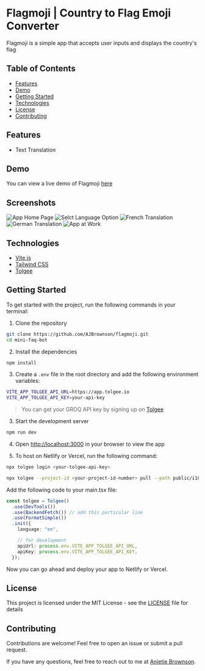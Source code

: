 # Flagmoji | Country to Flag Emoji Converter

Flagmoji is a simple app that accepts user inputs and displays the country's flag

## Table of Contents

- [Features](#features)
- [Demo](#demo)
- [Getting Started](#getting-started)
- [Technologies](#technologies)
- [License](#license)
- [Contributing](#contributing)

## Features

- Text Translation

## Demo

You can view a live demo of Flagmoji [here](https://flagmoji.netlify.app/)

## Screenshots

![App Home Page](https://github.com/user-attachments/assets/ffd118c4-66ab-4711-aad3-0c631a82dda7)
![Selct Language Option](https://github.com/user-attachments/assets/33f7cc6f-3e9a-4c70-8f48-7c6e86f962ae)
![French Translation](https://github.com/user-attachments/assets/5210fa30-3737-4ab4-b26a-47ad70ca030b)
![German Translation](https://github.com/user-attachments/assets/178479c5-77b4-44e8-b418-57980b0782d4)
![App at Work](https://github.com/user-attachments/assets/c8c18aeb-73b4-47b8-bd26-9a66490d5b09)

## Technologies

- [Vite.js](https://vite.dev)
- [Tailwind CSS](https://tailwindcss.com)
- [Tolgee](https://tolgee.io)

## Getting Started

To get started with the project, run the following commands in your terminal:

1. Clone the repository

```bash
git clone https://github.com/AJBrownson/flagmoji.git
cd mini-faq-bot
```

2. Install the dependencies

```bash
npm install
```

3. Create a `.env` file in the root directory and add the following environment variables:

```bash
VITE_APP_TOLGEE_API_URL=https://app.tolgee.io
VITE_APP_TOLGEE_API_KEY=your-api-key
```

> You can get your GROQ API key by signing up on [Tolgee](https://app.tolgee.io)

3. Start the development server

```bash
npm run dev
```

4. Open [http://localhost:3000](http://localhost:3000) in your browser to view the app

5. To host on Netlify or Vercel, run the following command:

```bash
npx tolgee login <your-tolgee-api-key>

npx tolgee --project-id <your-project-id-number> pull --path public/i18n
```

Add the following code to your main.tsx file:

```typescript
const tolgee = Tolgee()
  .use(DevTools())
  .use(BackendFetch()) // add this particular line
  .use(FormatSimple())
  .init({
    language: "en",

    // for development
    apiUrl: process.env.VITE_APP_TOLGEE_API_URL,
    apiKey: process.env.VITE_APP_TOLGEE_API_KEY,
  });
```

Now you can go ahead and deploy your app to Netlify or Vercel.

## License

This project is licensed under the MIT License - see the [LICENSE](LICENSE) file for details

## Contributing

Contributions are welcome! Feel free to open an issue or submit a pull request.

If you have any questions, feel free to reach out to me at [Anietie Brownson](https://x.com/TechieAnni).
